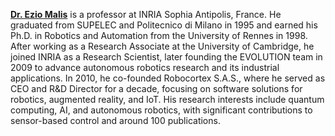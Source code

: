 **[Dr. Ezio Malis]()** is a professor at INRIA Sophia Antipolis, France. He graduated from SUPELEC and Politecnico di Milano in 1995 and earned his Ph.D. in Robotics and Automation from the University of Rennes in 1998. After working as a Research Associate at the University of Cambridge, he joined INRIA as a Research Scientist, later founding the EVOLUTION team in 2009 to advance autonomous robotics research and its industrial applications. In 2010, he co-founded Robocortex S.A.S., where he served as CEO and R&D Director for a decade, focusing on software solutions for robotics, augmented reality, and IoT. His research interests include quantum computing, AI, and autonomous robotics, with significant contributions to sensor-based control and around 100 publications.